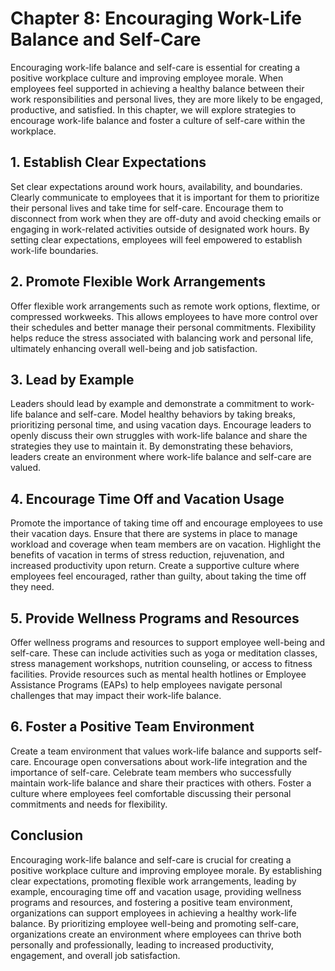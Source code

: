 Chapter 8: Encouraging Work-Life Balance and Self-Care
======================================================

Encouraging work-life balance and self-care is essential for creating a positive workplace culture and improving employee morale. When employees feel supported in achieving a healthy balance between their work responsibilities and personal lives, they are more likely to be engaged, productive, and satisfied. In this chapter, we will explore strategies to encourage work-life balance and foster a culture of self-care within the workplace.

**1. Establish Clear Expectations**
-----------------------------------

Set clear expectations around work hours, availability, and boundaries. Clearly communicate to employees that it is important for them to prioritize their personal lives and take time for self-care. Encourage them to disconnect from work when they are off-duty and avoid checking emails or engaging in work-related activities outside of designated work hours. By setting clear expectations, employees will feel empowered to establish work-life boundaries.

**2. Promote Flexible Work Arrangements**
-----------------------------------------

Offer flexible work arrangements such as remote work options, flextime, or compressed workweeks. This allows employees to have more control over their schedules and better manage their personal commitments. Flexibility helps reduce the stress associated with balancing work and personal life, ultimately enhancing overall well-being and job satisfaction.

**3. Lead by Example**
----------------------

Leaders should lead by example and demonstrate a commitment to work-life balance and self-care. Model healthy behaviors by taking breaks, prioritizing personal time, and using vacation days. Encourage leaders to openly discuss their own struggles with work-life balance and share the strategies they use to maintain it. By demonstrating these behaviors, leaders create an environment where work-life balance and self-care are valued.

**4. Encourage Time Off and Vacation Usage**
--------------------------------------------

Promote the importance of taking time off and encourage employees to use their vacation days. Ensure that there are systems in place to manage workload and coverage when team members are on vacation. Highlight the benefits of vacation in terms of stress reduction, rejuvenation, and increased productivity upon return. Create a supportive culture where employees feel encouraged, rather than guilty, about taking the time off they need.

**5. Provide Wellness Programs and Resources**
----------------------------------------------

Offer wellness programs and resources to support employee well-being and self-care. These can include activities such as yoga or meditation classes, stress management workshops, nutrition counseling, or access to fitness facilities. Provide resources such as mental health hotlines or Employee Assistance Programs (EAPs) to help employees navigate personal challenges that may impact their work-life balance.

**6. Foster a Positive Team Environment**
-----------------------------------------

Create a team environment that values work-life balance and supports self-care. Encourage open conversations about work-life integration and the importance of self-care. Celebrate team members who successfully maintain work-life balance and share their practices with others. Foster a culture where employees feel comfortable discussing their personal commitments and needs for flexibility.

**Conclusion**
--------------

Encouraging work-life balance and self-care is crucial for creating a positive workplace culture and improving employee morale. By establishing clear expectations, promoting flexible work arrangements, leading by example, encouraging time off and vacation usage, providing wellness programs and resources, and fostering a positive team environment, organizations can support employees in achieving a healthy work-life balance. By prioritizing employee well-being and promoting self-care, organizations create an environment where employees can thrive both personally and professionally, leading to increased productivity, engagement, and overall job satisfaction.
